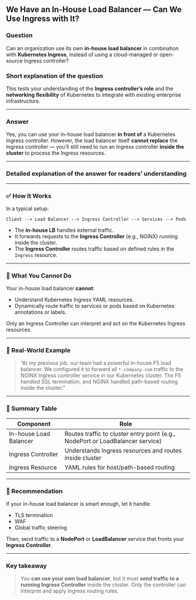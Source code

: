 ## We Have an In-House Load Balancer — Can We Use Ingress with It?

### Question  
Can an organization use its own **in-house load balancer** in combination with **Kubernetes Ingress**, instead of using a cloud-managed or open-source Ingress controller?

### Short explanation of the question  
This tests your understanding of the **Ingress controller’s role** and the **networking flexibility** of Kubernetes to integrate with existing enterprise infrastructure.

---

### Answer  
Yes, you can use your in-house load balancer **in front of** a Kubernetes Ingress controller. However, the load balancer itself **cannot replace** the Ingress controller — you’ll still need to run an Ingress controller **inside the cluster** to process the Ingress resources.

---

### Detailed explanation of the answer for readers’ understanding

---

### ✅ How It Works

In a typical setup:

```
Client --> Load Balancer --> Ingress Controller --> Services --> Pods
```

- The **in-house LB** handles external traffic.
- It forwards requests to the **Ingress Controller** (e.g., NGINX) running inside the cluster.
- The **Ingress Controller** routes traffic based on defined rules in the `Ingress` resource.

---

### 🛑 What You Cannot Do

Your in-house load balancer **cannot**:
- Understand Kubernetes Ingress YAML resources.
- Dynamically route traffic to services or pods based on Kubernetes annotations or labels.

Only an Ingress Controller can interpret and act on the Kubernetes Ingress resources.

---

### 🧪 Real-World Example

> “At my previous job, our team had a powerful in-house F5 load balancer. We configured it to forward all `*.company.com` traffic to the NGINX Ingress controller service in our Kubernetes cluster. The F5 handled SSL termination, and NGINX handled path-based routing inside the cluster.”

---

### 🔄 Summary Table

| Component               | Role                                                   |
|------------------------|--------------------------------------------------------|
| In-house Load Balancer | Routes traffic to cluster entry point (e.g., NodePort or LoadBalancer service) |
| Ingress Controller      | Understands Ingress resources and routes inside cluster |
| Ingress Resource        | YAML rules for host/path-based routing                 |

---

### 🧠 Recommendation

If your in-house load balancer is smart enough, let it handle:
- TLS termination
- WAF
- Global traffic steering

Then, send traffic to a **NodePort** or **LoadBalancer** service that fronts your **Ingress Controller**.

---

### Key takeaway  

> You **can use your own load balancer**, but it must **send traffic to a running Ingress Controller** inside the cluster. Only the controller can interpret and apply Ingress routing rules.
